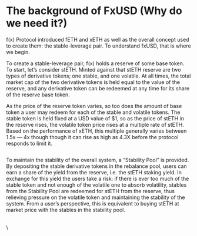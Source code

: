 # The background of FxUSD (Why do we need it?)

f(x) Protocol introduced fETH and xETH as well as the overall concept used to create them: the stable-leverage pair. To understand fxUSD, that is where we begin.

To create a stable-leverage pair, f(x) holds a reserve of some base token. To start, let’s consider stETH. Minted against that stETH reserve are two types of derivative tokens; one stable, and one volatile. At all times, the total market cap of the two derivative tokens is held equal to the value of the reserve, and any derivative token can be redeemed at any time for its share of the reserve base token.

As the price of the reserve token varies, so too does the amount of base token a user may redeem for each of the stable and volatile tokens. The stable token is held fixed at a USD value of $1, so as the price of stETH in the reserve rises, the volatile token price rises at a multiple rate of stETH. Based on the performance of xETH, this multiple generally varies between 1.5x — 4x though though it can rise as high as 4.3X before the protocol responds to limit it.

<figure><img src="https://lh7-us.googleusercontent.com/EhqZnMikxz2_Xv_TsbJ3tXqMhjgAp7VHIC1K9jf5VOTLgtxTV_StAqd9YlhiCY_kMYJa3qrfKQhjlgUopgt94pyLOMFmLn6KLS5tUocKjLZBsUDCy3eZaPthiovF8jfCXyiL8u4Eq9LQwbmjJ5kSIY4" alt=""><figcaption></figcaption></figure>

To maintain the stability of the overall system, a “Stability Pool” is provided. By depositing the stable derivative tokens in the rebalance pool, users can earn a share of the yield from the reserve, i.e. the stETH staking yield. In exchange for this yield the users take a risk: if there is ever too much of the stable token and not enough of the volatile one to absorb volatility, stables from the Stability Pool are redeemed for stETH from the reserve, thus relieving pressure on the volatile token and maintaining the stability of the system. From a user’s perspective, this is equivalent to buying stETH at market price with the stables in the stability pool.

\
\
